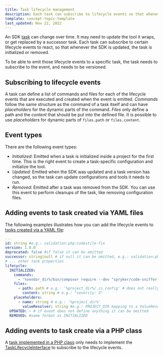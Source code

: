 ```yaml
---
title: Task lifecycle management
description: Each task can subscribe to lifecycle events so that whenever the SDK is updated, the tasks is initialized or removed.
template: concept-topic-template
last_updated: Nov 22, 2022
---
```


An SDK [task](/docs/sdk/dev/task.html) can change over time. It may need to update the tool it wraps, or get replaced by a successor task.
Each task can subscribe to certain lifecycle events to react, so that whenever the SDK is updated, the task is initialized or removed.

To be able to emit those lifecycle events to a specific task, the task needs to subscribe to the event, and needs to be versioned.

## Subscribing to lifecycle events

A task can define a list of commands and files for each of the lifecycle events that are executed and created when the event is emitted.
*Commands* follow the same structure as the command of a task itself and can have *placeholders* for the dynamic parts of the command.
*Files* only define a path and the *content* that should be put into the defined file. It is possible to use *placeholders* for dynamic parts of `files.path` or `files.content`.

## Event types

There are the following event types:

- *Initialized*: Emitted when a task is initialized inside a project for the first time. This is the right event to create a task-specific configuration and initialize the tool.  
- *Updated*: Emitted when the SDK was updated and a task version has changed, so the task can update configurations and tools it needs to run.
- *Removed*: Emitted after a task was removed from the SDK. You can use this event to perform cleanups of the task, like removing configuration files.

## Adding events to task created via YAML files

The following examples illustrates how you can add the lifecycle events to [tasks created via a YAML file](/docs/sdk/dev/extend-the-sdk.html#implementation-via-yaml-definition):

```yaml
---
id: string #e.g.: validation:php:codestile-fix
version: 1.0.0
deprecated: false #if false it can be omitted
successor: string|null # if null it can be omitted, e.g.: validation:php:codestyle-fix
# ... other task properties
lifecycle:
  INITIALIZED:
    commands:
      - '%vendor_dir%/bin/composer require --dev "spryker/code-sniffer: dev-master"'
    files:
      - path: path # e.g.: '%project_dir%/.cs_config' # does not really exist, only for the example
        content: string # e.g.: "severity: 3"
    placeholders:
      - name: string # e.g.: '%project_dir%'
        valueResolver: string #e.g.: PROJECT_DIR mapping to a ValueResolver
  UPDATED: ~ # if event does not define anything it can be omitted
  REMOVED: #same format as INITIALIZED
```

## Adding events to task create via a PHP class

A [task implemented in a PHP class](/docs/sdk/dev/extend-the-sdk.html#implementation-via-a-php-class) only needs to implement the [TaskLifecycleInterface](https://github.com/spryker-sdk/sdk/blob/master/src/Core/Domain/Entity/Lifecycle/TaskLifecycleInterface.php) to subscribe to the lifecycle events.
